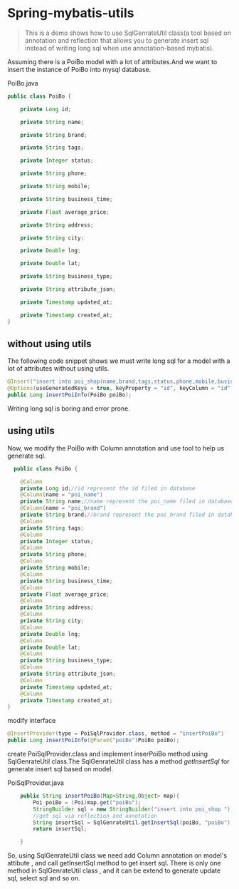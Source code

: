# Spring-mybatis-utils

>This is a demo shows how to use SqlGenrateUtil class(a tool based on annotation and reflection that allows you to generate insert sql instead of writing long sql when use annotation-based mybatis). 

Assuming there is a PoiBo model with a lot of attributes.And we want to insert the instance of PoiBo into mysql database.

PoiBo.java
```java
public class PoiBo {

	private Long id;

	private String name;

	private String brand;

	private String tags;

	private Integer status;

	private String phone;

	private String mobile;

	private String business_time;

	private Float average_price;

	private String address;

	private String city;

	private Double lng;

	private Double lat;

	private String business_type;

	private String attribute_json;

	private Timestamp updated_at;

	private Timestamp created_at;
}
```



## without using utils

The following code snippet shows we must write long sql for a model with a lot of attributes without using utils.

```java
@Insert("insert into poi_shop(name,brand,tags,status,phone,mobile,business_time,address,city,lng,lat,business_type,attribute_json) values(#{name},#{brand},#{tags},#{status},#{phone},#{mobile},#{business_time},#{address},#{city},#{lng},#{lat},#{business_type},#{attribute_json})")
@Options(useGeneratedKeys = true, keyProperty = "id", keyColumn = "id")
public Long insertPoiInfo(PoiBo poiBo);
```
Writing long sql is boring and error prone.

## using utils

Now, we modify the PoiBo with Column annotation and use tool to help us generate sql.
```java
  public class PoiBo {

	@Column
	private Long id;//id represent the id filed in database
	@Column(name = "poi_name")
	private String name;//name represent the poi_name filed in database
	@Column(name = "poi_brand")
	private String brand;//brand represent the poi_brand filed in database
	@Column
	private String tags;
	@Column
	private Integer status;
	@Column
	private String phone;
	@Column
	private String mobile;
	@Column
	private String business_time;
	@Column
	private Float average_price;
	@Column
	private String address;
	@Column
	private String city;
	@Column
	private Double lng;
	@Column
	private Double lat;
	@Column
	private String business_type;
	@Column
	private String attribute_json;
	@Column
	private Timestamp updated_at;
	@Column
	private Timestamp created_at;
}

```
modify interface 

```java
@InsertProvider(type = PoiSqlProvider.class, method = "insertPoiBo")
public Long insertPoiInfo(@Param("poiBo")PoiBo poiBo);
```
create PoiSqlProvider.class and implement inserPoiBo method using SqlGenrateUtil class.The SqlGenrateUtil class has a method *getInsertSql* for generate insert sql based on model.

PoiSqlProvider.java

```java
    public String insertPoiBo(Map<String,Object> map){
        Poi poiBo = (Poi)map.get("poiBo");
        StringBuilder sql = new StringBuilder("insert into poi_shop ");//table name is poi_shop
        //get sql via reflection and annotation
        String insertSql = SqlGenrateUtil.getInsertSql(poiBo, "poiBo");
        return insertSql;

    }
```

So, using SqlGenrateUtil class we need add Column annotation on model's attibute , and call getInsertSql method to get insert sql. There is only one method in SqlGenrateUtil class , and it can be extend to generate update sql, select sql and so on.



 